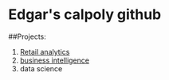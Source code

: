 # Edgar's calpoly github 

##Projects:

1. [Retail analytics]([[h](https://github.com/popa311/CIS3100-Test)](https://github.com/popa311/CIS3100-Test/blob/main/README.md))
2. [business intelligence](https://github.com/popa311/CIS3100-Test/blob/main/Project_5_6%2C_warmup_3100_ulta_quartiles.ipynb)
3. data science 

